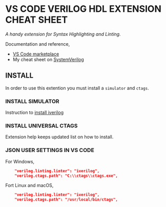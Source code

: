 # VS CODE VERILOG HDL EXTENSION CHEAT SHEET

_A handy extension for Syntax Highlighting and Linting._

Documentation and reference,

* [VS Code marketplace](https://marketplace.visualstudio.com/items?itemName=mshr-h.VerilogHDL&ssr=false#overview)
* My cheat sheet on
  [SystemVerilog](https://github.com/JeffDeCola/my-cheat-sheets/tree/master/hardware/development/languages/systemverilog-cheat-sheet)
  
## INSTALL

In order to use this extention you must install a `simulator` and `ctags`.

### INSTALL SIMULATOR

Instruction to
[install iverilog](https://github.com/JeffDeCola/my-cheat-sheets/tree/master/hardware/tools/simulation/iverilog-cheat-sheet)

### INSTALL UNIVERSAL CTAGS

Extension help keeps updated list on how to install.

### JSON USER SETTINGS IN VS CODE

For Windows,

```json
    "verilog.linting.linter": "iverilog",
    "verilog.ctags.path": "C:\\ctags\\ctags.exe",
```

Fort Linux and macOS,

```json
    "verilog.linting.linter": "iverilog",
    "verilog.ctags.path": "/usr/local/bin/ctags",
```
